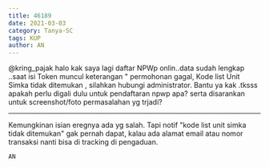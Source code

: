 ```yaml
---
title: 46189
date: 2021-03-03
category: Tanya-SC
tags: KUP
author: AN
---
```


@kring_pajak halo kak saya lagi daftar NPWp onlin..data sudah lengkap ..saat isi Token muncul keterangan " permohonan gagal, Kode list Unit Simka tidak ditemukan , silahkan hubungi administrator. Bantu ya kak .tksss apakah perlu digali dulu untuk pendaftaran npwp apa? serta disarankan untuk screenshot/foto permasalahan yg trjadi?

---

Kemungkinan isian eregnya ada yg salah. Tapi notif "kode list unit simka tidak ditemukan" gak pernah dapat, kalau ada alamat email atau nomor transaksi nanti bisa di tracking di pengaduan.

`AN`
